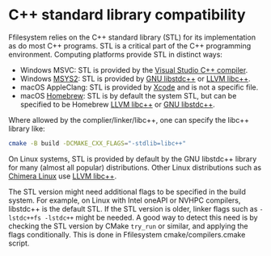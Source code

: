 # C++ standard library compatibility

Ffilesystem relies on the C++ standard library (STL) for its implementation as do most C++ programs.
STL is a critical part of the C++ programming environment.
Computing platforms provide STL in distinct ways:

* Windows MSVC: STL is provided by the [Visual Studio C++ compiler](https://github.com/microsoft/STL).
* Windows [MSYS2](https://www.msys2.org/docs/environments): STL is provided by [GNU libstdc++](https://packages.msys2.org/packages/mingw-w64-ucrt-x86_64-gcc) or [LLVM libc++](https://packages.msys2.org/packages/mingw-w64-ucrt-x86_64-libc++).
* macOS AppleClang: STL is provided by [Xcode](https://developer.apple.com/forums/thread/715385) and is not a specific file.
* macOS [Homebrew](https://brew.sh): STL is by default the system STL, but can be specified to be Homebrew [LLVM libc++](https://formulae.brew.sh/formula/llvm) or [GNU libstdc++](https://formulae.brew.sh/formula/gcc).

Where allowed by the complier/linker/libc++, one can specify the libc++ library like:

```sh
cmake -B build -DCMAKE_CXX_FLAGS="-stdlib=libc++"
```


On Linux systems, STL is provided by default by the GNU libstdc++ library for many (almost all popular) distributions.
Other Linux distributions such as
[Chimera Linux](https://chimera-linux.org/)
use
[LLVM libc++](https://archive.fosdem.org/2024/schedule/event/fosdem-2024-2555-building-a-linux-distro-with-llvm).

The STL version might need additional flags to be specified in the build system.
For example, on Linux with Intel oneAPI or NVHPC compilers, libstdc++ is the default STL.
If the STL version is older, linker flags such as `-lstdc++fs -lstdc++` might be needed.
A good way to detect this need is by checking the STL version by CMake `try_run` or similar, and applying the flags conditionally.
This is done in Ffilesystem cmake/compilers.cmake script.
